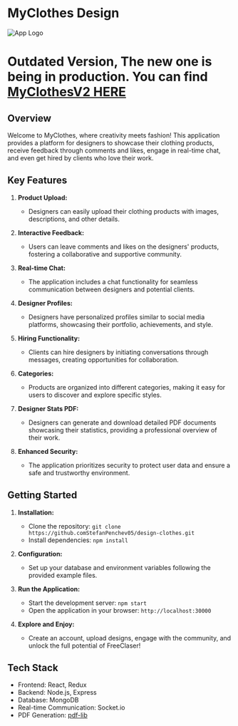 # MyClothes Design

![App Logo](link-to-your-log.png)

# Outdated Version, The new one is being in production. You can find [MyClothesV2 HERE](https://github.com/StefanPenchev05/MyClothesV2.git)

## Overview

Welcome to MyClothes, where creativity meets fashion! This application provides a platform for designers to showcase their clothing products, receive feedback through comments and likes, engage in real-time chat, and even get hired by clients who love their work.

## Key Features

1. **Product Upload:**
   - Designers can easily upload their clothing products with images, descriptions, and other details.

2. **Interactive Feedback:**
   - Users can leave comments and likes on the designers' products, fostering a collaborative and supportive community.

3. **Real-time Chat:**
   - The application includes a chat functionality for seamless communication between designers and potential clients.

4. **Designer Profiles:**
   - Designers have personalized profiles similar to social media platforms, showcasing their portfolio, achievements, and style.

5. **Hiring Functionality:**
   - Clients can hire designers by initiating conversations through messages, creating opportunities for collaboration.

6. **Categories:**
   - Products are organized into different categories, making it easy for users to discover and explore specific styles.

7. **Designer Stats PDF:**
   - Designers can generate and download detailed PDF documents showcasing their statistics, providing a professional overview of their work.

8. **Enhanced Security:**
   - The application prioritizes security to protect user data and ensure a safe and trustworthy environment.

## Getting Started

1. **Installation:**
   - Clone the repository: `git clone https://github.comStefanPenchev05/design-clothes.git`
   - Install dependencies: `npm install`

2. **Configuration:**
   - Set up your database and environment variables following the provided example files.

3. **Run the Application:**
   - Start the development server: `npm start`
   - Open the application in your browser: `http://localhost:30000`

4. **Explore and Enjoy:**
   - Create an account, upload designs, engage with the community, and unlock the full potential of FreeClaser!

## Tech Stack

- Frontend: React, Redux
- Backend: Node.js, Express
- Database: MongoDB
- Real-time Communication: Socket.io
- PDF Generation: [pdf-lib](https://github.com/Hopding/pdf-lib)
